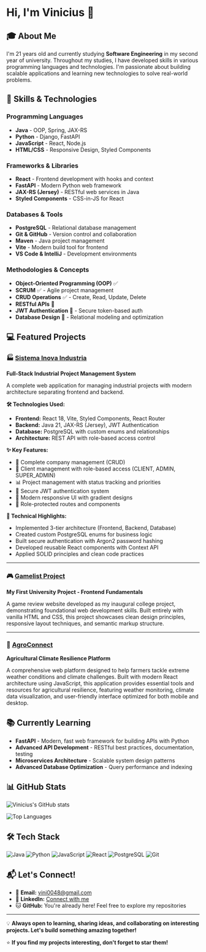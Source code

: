 # Hi, I'm Vinicius 👋

## 🎓 About Me
I'm 21 years old and currently studying **Software Engineering** in my second year of university. Throughout my studies, I have developed skills in various programming languages and technologies. I'm passionate about building scalable applications and learning new technologies to solve real-world problems.

## 🚀 Skills & Technologies

### Programming Languages
- **Java** - OOP, Spring, JAX-RS
- **Python** - Django, FastAPI
- **JavaScript** - React, Node.js
- **HTML/CSS**  - Responsive Design, Styled Components

### Frameworks & Libraries
- **React** - Frontend development with hooks and context
- **FastAPI** - Modern Python web framework
- **JAX-RS (Jersey)** - RESTful web services in Java
- **Styled Components** - CSS-in-JS for React

### Databases & Tools
- **PostgreSQL** - Relational database management
- **Git & GitHub** - Version control and collaboration
- **Maven** - Java project management
- **Vite** - Modern build tool for frontend
- **VS Code & IntelliJ** - Development environments

### Methodologies & Concepts
- **Object-Oriented Programming (OOP)** ✅
- **SCRUM** ✅ - Agile project management
- **CRUD Operations** ✅ - Create, Read, Update, Delete
- **RESTful APIs** 🔄
- **JWT Authentication** 🔄 - Secure token-based auth
- **Database Design** 🔄 - Relational modeling and optimization

## 💻 Featured Projects

### 🏭 [Sistema Inova Industria](https://github.com/viniciusmoraesz/INOVA_INDUSTRIA)
**Full-Stack Industrial Project Management System**

A complete web application for managing industrial projects with modern architecture separating frontend and backend.

**🛠️ Technologies Used:**
- **Frontend:** React 18, Vite, Styled Components, React Router
- **Backend:** Java 21, JAX-RS (Jersey), JWT Authentication
- **Database:** PostgreSQL with custom enums and relationships
- **Architecture:** REST API with role-based access control

**✨ Key Features:**
- 🏢 Complete company management (CRUD)
- 👥 Client management with role-based access (CLIENT, ADMIN, SUPER_ADMIN)
- 📊 Project management with status tracking and priorities
- 🔐 Secure JWT authentication system
- 🎯 Modern responsive UI with gradient designs
- 📱 Role-protected routes and components

**🔧 Technical Highlights:**
- Implemented 3-tier architecture (Frontend, Backend, Database)
- Created custom PostgreSQL enums for business logic
- Built secure authentication with Argon2 password hashing
- Developed reusable React components with Context API
- Applied SOLID principles and clean code practices

---

### 🎮 [Gamelist Project](https://github.com/viniciusmoraesz/Gamelist_Project)
**My First University Project - Frontend Fundamentals**

A game review website developed as my inaugural college project, demonstrating foundational web development skills. Built entirely with vanilla HTML and CSS, this project showcases clean design principles, responsive layout techniques, and semantic markup structure.

---

### 🌱 [AgroConnect](https://github.com/viniciusmoraesz/AgroConnect)
**Agricultural Climate Resilience Platform**

A comprehensive web platform designed to help farmers tackle extreme weather conditions and climate challenges. Built with modern React architecture using JavaScript, this application provides essential tools and resources for agricultural resilience, featuring weather monitoring, climate data visualization, and user-friendly interface optimized for both mobile and desktop.

## 📚 Currently Learning

- **FastAPI** - Modern, fast web framework for building APIs with Python
- **Advanced API Development** - RESTful best practices, documentation, testing
- **Microservices Architecture** - Scalable system design patterns
- **Advanced Database Optimization** - Query performance and indexing

## 📊 GitHub Stats

![Vinicius's GitHub stats](https://github-readme-stats.vercel.app/api?username=viniciusmoraesz&show_icons=true&theme=radical)

![Top Languages](https://github-readme-stats.vercel.app/api/top-langs/?username=viniciusmoraesz&layout=compact&theme=radical)

## 🛠️ Tech Stack

![Java](https://img.shields.io/badge/Java-ED8B00?style=for-the-badge&logo=java&logoColor=white)
![Python](https://img.shields.io/badge/Python-3776AB?style=for-the-badge&logo=python&logoColor=white)
![JavaScript](https://img.shields.io/badge/JavaScript-F7DF1E?style=for-the-badge&logo=javascript&logoColor=black)
![React](https://img.shields.io/badge/React-20232A?style=for-the-badge&logo=react&logoColor=61DAFB)
![PostgreSQL](https://img.shields.io/badge/PostgreSQL-316192?style=for-the-badge&logo=postgresql&logoColor=white)
![Git](https://img.shields.io/badge/Git-F05032?style=for-the-badge&logo=git&logoColor=white)

## 📬 Let's Connect!

- 📧 **Email:** vini0048@gmail.com
- 💼 **LinkedIn:** [Connect with me](https://www.linkedin.com/in/vinicius-vianna-916b02288/)
- 🐱 **GitHub:** You're already here! Feel free to explore my repositories

---

💡 **Always open to learning, sharing ideas, and collaborating on interesting projects. Let's build something amazing together!**

⭐ **If you find my projects interesting, don't forget to star them!**

